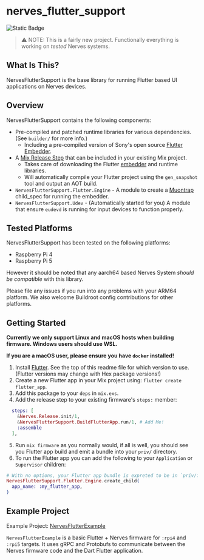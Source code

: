 # nerves_flutter_support

![Static Badge](https://img.shields.io/badge/Flutter%20Version-v3.27.2-cyan?style=plastic&labelColor=black&color=blue)

> ⚠️ NOTE: This is a fairly new project. Functionally everything is working on _tested_ Nerves systems.

## What Is This?

NervesFlutterSupport is the base library for running Flutter based UI applications on Nerves devices.

## Overview

NervesFlutterSupport contains the following components:

* Pre-compiled and patched runtime libraries for various dependencies. (See `builder/` for more info.)
  * Including a pre-compiled version of Sony's open source [Flutter Embedder](https://github.com/sony/flutter-embedded-linux).
* A [Mix Release Step](https://hexdocs.pm/mix/1.18.2/Mix.Tasks.Release.html#module-steps) that can be included in your existing Mix project.
  * Takes care of downloading the Flutter [embedder](https://github.com/sony/flutter-embedded-linux) and runtime libraries.
  * Will automatically compile your Flutter project using the `gen_snapshot` tool and output an AOT build.
* `NervesFlutterSupport.Flutter.Engine` - A module to create a [Muontrap](https://hexdocs.pm/muontrap/readme.html) child_spec for running the embedder.
* `NervesFlutterSupport.Udev` - (Automatically started for you) A module that ensure `eudevd` is running for input devices to function properly.

## Tested Platforms

NervesFlutterSupport has been tested on the following platforms:

* Raspberry Pi 4
* Raspberry Pi 5

However it should be noted that any aarch64 based Nerves System _should be compatible_ with this library.

Please file any issues if you run into any problems with your ARM64 platform. We also welcome Buildroot config contributions for other platforms.

## Getting Started

**Currently we only support Linux and macOS hosts when building firmware. Windows users should use WSL.**

**If you are a macOS user, please ensure you have `docker` installed!**

1. Install [Flutter](https://docs.flutter.dev/get-started/install). See the top of this readme file for which version to use. (Flutter versions may change with Hex package versions!)
2. Create a new Flutter app in your Mix project using: `flutter create flutter_app`.
3. Add this package to your `deps` in `mix.exs`.
4. Add the release step to your existing firmware's `steps:` member:
  ```elixir
    steps: [
      &Nerves.Release.init/1,
      &NervesFlutterSupport.BuildFlutterApp.run/1, # Add Me!
      :assemble
    ],
  ```
5. Run `mix firmware` as you normally would, if all is well, you should see you Flutter app build and emit a bundle into your `priv/` directory.
6. To run the Flutter app you can add the following to your `Application` or `Supervisor` children:
  ```elixir
  # With no options, your Flutter app bundle is expreted to be in `priv/flutter_app`
  NervesFlutterSupport.Flutter.Engine.create_child(
    app_name: :my_flutter_app,
  )
  ```

## Example Project

Example Project: [NervesFlutterExample](https://github.com/nerves-flutter/nerves_flutter_example)

`NervesFlutterExample` is a basic Flutter + Nerves firmware for `:rpi4` and `:rpi5` targets. It uses
gRPC and Protobufs to communicate between the Nerves firmware code and the Dart Flutter application.
